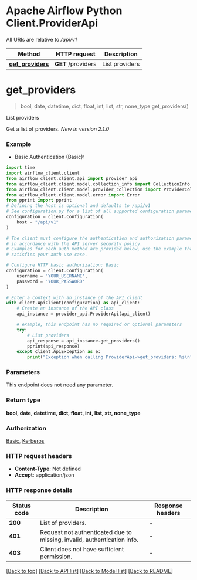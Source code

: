 <!--
 Licensed to the Apache Software Foundation (ASF) under one
 or more contributor license agreements.  See the NOTICE file
 distributed with this work for additional information
 regarding copyright ownership.  The ASF licenses this file
 to you under the Apache License, Version 2.0 (the
 "License"); you may not use this file except in compliance
 with the License.  You may obtain a copy of the License at

   http://www.apache.org/licenses/LICENSE-2.0

 Unless required by applicable law or agreed to in writing,
 software distributed under the License is distributed on an
 "AS IS" BASIS, WITHOUT WARRANTIES OR CONDITIONS OF ANY
 KIND, either express or implied.  See the License for the
 specific language governing permissions and limitations
 under the License.
 -->

# Apache Airflow Python Client.ProviderApi

All URIs are relative to */api/v1*

Method | HTTP request | Description
------------- | ------------- | -------------
[**get_providers**](ProviderApi.md#get_providers) | **GET** /providers | List providers


# **get_providers**
> bool, date, datetime, dict, float, int, list, str, none_type get_providers()

List providers

Get a list of providers.  *New in version 2.1.0* 

### Example

* Basic Authentication (Basic):

```python
import time
import airflow_client.client
from airflow_client.client.api import provider_api
from airflow_client.client.model.collection_info import CollectionInfo
from airflow_client.client.model.provider_collection import ProviderCollection
from airflow_client.client.model.error import Error
from pprint import pprint
# Defining the host is optional and defaults to /api/v1
# See configuration.py for a list of all supported configuration parameters.
configuration = client.Configuration(
    host = "/api/v1"
)

# The client must configure the authentication and authorization parameters
# in accordance with the API server security policy.
# Examples for each auth method are provided below, use the example that
# satisfies your auth use case.

# Configure HTTP basic authorization: Basic
configuration = client.Configuration(
    username = 'YOUR_USERNAME',
    password = 'YOUR_PASSWORD'
)

# Enter a context with an instance of the API client
with client.ApiClient(configuration) as api_client:
    # Create an instance of the API class
    api_instance = provider_api.ProviderApi(api_client)

    # example, this endpoint has no required or optional parameters
    try:
        # List providers
        api_response = api_instance.get_providers()
        pprint(api_response)
    except client.ApiException as e:
        print("Exception when calling ProviderApi->get_providers: %s\n" % e)
```


### Parameters
This endpoint does not need any parameter.

### Return type

**bool, date, datetime, dict, float, int, list, str, none_type**

### Authorization

[Basic](../README.md#Basic), [Kerberos](../README.md#Kerberos)

### HTTP request headers

 - **Content-Type**: Not defined
 - **Accept**: application/json


### HTTP response details

| Status code | Description | Response headers |
|-------------|-------------|------------------|
**200** | List of providers. |  -  |
**401** | Request not authenticated due to missing, invalid, authentication info. |  -  |
**403** | Client does not have sufficient permission. |  -  |

[[Back to top]](#) [[Back to API list]](../README.md#documentation-for-api-endpoints) [[Back to Model list]](../README.md#documentation-for-models) [[Back to README]](../README.md)

